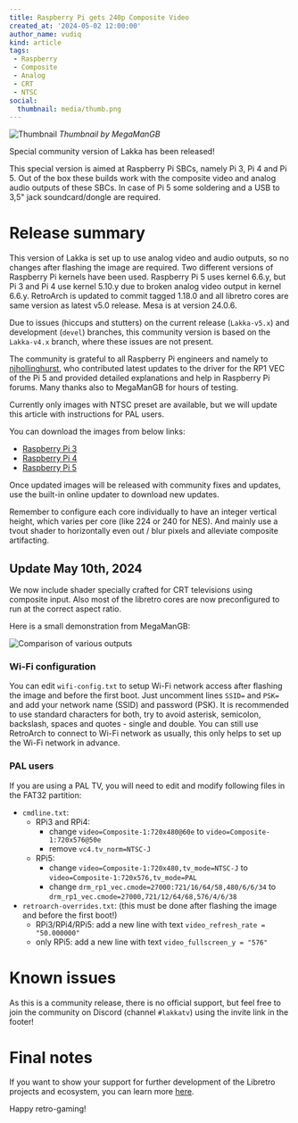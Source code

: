 ```yaml
---
title: Raspberry Pi gets 240p Composite Video
created_at: '2024-05-02 12:00:00'
author_name: vudiq
kind: article
tags:
 - Raspberry
 - Composite
 - Analog
 - CRT
 - NTSC
social:
  thumbnail: media/thumb.png
---
```


![Thumbnail](media/thumb.png)
_Thumbnail by MegaManGB_


Special community version of Lakka has been released!

This special version is aimed at Raspberry Pi SBCs, namely Pi 3, Pi 4 and Pi 5. Out of the box these builds work with the composite video and analog audio outputs of these SBCs. In case of Pi 5 some soldering and a USB to 3,5" jack soundcard/dongle are required.

# Release summary

This version of Lakka is set up to use analog video and audio outputs, so no changes after flashing the image are required. Two different versions of Raspberry Pi kernels have been used. Raspberry Pi 5 uses kernel 6.6.y, but Pi 3 and Pi 4 use kernel 5.10.y due to broken analog video output in kernel 6.6.y. RetroArch is updated to commit tagged 1.18.0 and all libretro cores are same version as latest v5.0 release. Mesa is at version 24.0.6.

Due to issues (hiccups and stutters) on the current release (`Lakka-v5.x`) and development (`devel`) branches, this community version is based on the `Lakka-v4.x` branch, where these issues are not present.

The community is grateful to all Raspberry Pi engineers and namely to [njhollinghurst](https://github.com/njhollinghurst), who contributed latest updates to the driver for the RP1 VEC of the Pi 5 and provided detailed explanations and help in Raspberry Pi forums. Many thanks also to MegaManGB for hours of testing.

Currently only images with NTSC preset are available, but we will update this article with instructions for PAL users.

You can download the images from below links:

- [Raspberry Pi 3](https://nightly.builds.lakka.tv/members/vudiq/RPi-Composite/RPi3-Composite.aarch64/Lakka-RPi3-Composite.aarch64-20240510-7a626a4.img.gz)
- [Raspberry Pi 4](https://nightly.builds.lakka.tv/members/vudiq/RPi-Composite/RPi4-Composite.aarch64/Lakka-RPi4-Composite.aarch64-20240510-7a626a4.img.gz)
- [Raspberry Pi 5](https://nightly.builds.lakka.tv/members/vudiq/RPi-Composite/RPi5-Composite.aarch64/Lakka-RPi5-Composite.aarch64-20240510-7a626a4.img.gz)

Once updated images will be released with community fixes and updates, use the built-in online updater to download new updates.

Remember to configure each core individually to have an integer vertical height, which varies per core (like 224 or 240 for NES). And mainly use a tvout shader to horizontally even out / blur pixels and alleviate composite artifacting.

## Update May 10th, 2024

We now include shader specially crafted for CRT televisions using composite input. Also most of the libretro cores are now preconfigured to run at the correct aspect ratio.

Here is a small demonstration from MegaManGB:

![Comparison of various outputs](media/compare.png)

### Wi-Fi configuration

You can edit `wifi-config.txt` to setup Wi-Fi network access after flashing the image and before the first boot. Just uncomment lines `SSID=` and `PSK=` and add your network name (SSID) and password (PSK). It is recommended to use standard characters for both, try to avoid asterisk, semicolon, backslash, spaces and quotes - single and double. You can still use RetroArch to connect to Wi-Fi network as usually, this only helps to set up the Wi-Fi network in advance.

### PAL users

If you are using a PAL TV, you will need to edit and modify following files in the FAT32 partition:

- `cmdline.txt`:
  - RPi3 and RPi4:
    - change `video=Composite-1:720x480@60e` to `video=Composite-1:720x576@50e`
    - remove `vc4.tv_norm=NTSC-J`
  - RPi5:
    - change `video=Composite-1:720x480,tv_mode=NTSC-J` to `video=Composite-1:720x576,tv_mode=PAL`
    - change `drm_rp1_vec.cmode=27000:721/16/64/58,480/6/6/34` to `drm_rp1_vec.cmode=27000,721/12/64/68,576/4/6/38`
- `retroarch-overrides.txt`: (this must be done after flashing the image and before the first boot!)
  - RPi3/RPi4/RPi5: add a new line with text `video_refresh_rate = "50.000000"`
  - only RPi5: add a new line with text `video_fullscreen_y = "576"`

# Known issues

As this is a community release, there is no official support, but feel free to join the community on Discord (channel `#lakkatv`) using the invite link in the footer!

# Final notes

If you want to show your support for further development of the Libretro projects and ecosystem, you can learn more [here](https://retroarch.com/index.php?page=donate).

Happy retro-gaming!
